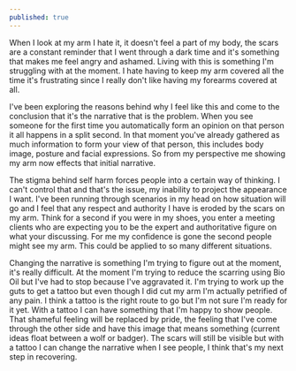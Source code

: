 ```yaml
---
published: true
---
```

When I look at my arm I hate it, it doesn't feel a part of my body, the scars are a constant reminder that I went through a dark time and it's something that makes me feel angry and ashamed. Living with this is something I'm struggling with at the moment. I hate having to keep my arm covered all the time it's frustrating since I really don't like having my forearms covered at all.

I've been exploring the reasons behind why I feel like this and come to the conclusion that it's the narrative that is the problem. When you see someone for the first time you automatically form an opinion on that person it all happens in a split second. In that moment you've already gathered as much information to form your view of that person, this includes body image, posture and facial expressions. So from my perspective me showing my arm now effects that initial narrative.

The stigma behind self harm forces people into a certain way of thinking. I can't control that and that's the issue, my inability to project the appearance I want. I've been running through scenarios in my head on how situation will go and I feel that any respect and authority I have is eroded by the scars on my arm. Think for a second if you were in my shoes, you enter a meeting clients who are expecting you to be the expert and authoritative figure on what your discussing. For me my confidence is gone the second people might see my arm. This could be applied to so many different situations.

Changing the narrative is something I'm trying to figure out at the moment, it's really difficult. At the moment I'm trying to reduce the scarring using Bio Oil but I've had to stop because I've aggravated it. I'm trying to work up the guts to get a tattoo but even though I did cut my arm I'm actually petrified of any pain. I think a tattoo is the right route to go but I'm not sure I'm ready for it yet. With a tattoo I can have something that I'm happy to show people. That shameful feeling will be replaced by pride, the feeling that I've come through the other side and have this image that means something (current ideas float between a wolf or badger). The scars will still be visible but with a tattoo I can change the narrative when I see people, I think that's my next step in recovering.

